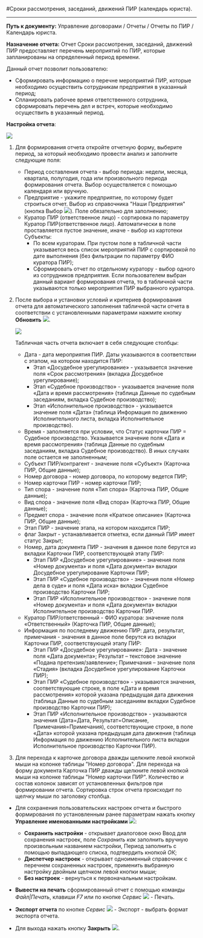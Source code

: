 ﻿#Сроки рассмотрения, заседаний, движений ПИР (календарь юриста).

----------

**Путь к документу:** Управление договорами / Отчеты / Отчеты по ПИР / Календарь юриста.

**Назначение отчета:** Отчет Сроки рассмотрения, заседаний, движений ПИР предоставляет перечень мероприятий по ПИР, которые запланированы на определенный период времени.

Данный отчет позволит пользователю:

* Сформировать информацию о перечне мероприятий ПИР, которые необходимо осуществить сотрудникам предприятия в указанный период;
* Спланировать рабочее время ответственного сотрудника, сформировать перечень дел и встреч, которые необходимо осуществить в указанный период.

**Настройка отчета**:

![](topic:.AddFiles.Screenshot_20183.jpg)

1. Для формирования отчета откройте отчетную форму, выберите период, за который необходимо провести  анализ и заполните следующие поля:

    * Период составления отчета - выбор периода: недели, месяца, квартала, полугодия, года или произвольного периода формирования отчета. Выбор осуществляется с помощью календаря или вручную.
    * Предприятие - укажите предприятие, по которому будет строиться отчет. Выбор из справочника "Наши Предприятия" (кнопка Выбор ![](topic:Com.AddFiles.Buttons.Btn_select.png)). Поле обязательно для заполнению;
    * Куратор ПИР (ответственное лицо) - сортировка по параметру Куратор ПИР(ответственное лицо). Автоматически в поле проставляется пустое значение, иначе - выбор из картотеки Субъекты:
        * По всем кураторам. При пустом поле в табличной части указывается весь список мероприятий ПИР с сортировкой по дате выполнения (без фильтрации по параметру ФИО куратора ПИР);
        * Сформировать отчет по отдельному куратору -  выбор одного из сотрудников предприятия. Если пользователем выбран данный вариант формирования отчета, то в табличной части указываются только мероприятия ПИР выбранного куратора.

2. После выбора и установки  условий и критериев формирования отчета для автоматического заполнения табличной части отчета в соответствии с установленными параметрами нажмите кнопку **Обновить** ![](topic:.AddFiles.Btn_Refresh.png).

    ![](topic:.AddFiles.Screenshot_20184.jpg)

    Табличная часть отчета включает в себя следующие столбцы:

    * Дата  - дата мероприятия ПИР. Даты указываются в соответствии с этапом, на котором находится ПИР:
        * Этап «Досудебное урегулирование» - указывается значение поля «Срок рассмотрения» (вкладка Досудебное урегулирование);
        * Этап «Судебное производство» - указывается значение поля «Дата и время рассмотрения» (таблица Данные по судебным заседаниям, вкладка Судебное производство);
        * Этап «Исполнительное производство» - указывается значение поля «Дата» (таблица Информация по движению Исполнительного листа, вкладка Исполнительное производство).
    * Время - заполняется при условии, что Статус карточки ПИР = Судебное производство. Указывается значение поля «Дата и время рассмотрения» (таблица Данные по судебным заседаниям, вкладка Судебное производство).
    В иных случаях поле остается не заполненным;
    * Субъект ПИР/контрагент - значение поля «Субъект» (Карточка ПИР, Общие данные);
    * Номер договора  -  номер договора, по которому ведется ПИР;
    * Номер карточки ПИР - номер карточки ПИР;
    * Тип спора - значение поля «Тип спора» (Карточка ПИР, Общие данные);
    * Вид спора - значение поля «Вид спора» (Карточка ПИР, Общие данные);
    * Предмет спора - значение поля «Краткое описание» (Карточка ПИР, Общие данные);
    * Этап ПИР - значение этапа, на котором находится ПИР;
    * флаг Закрыт - устанавливается отметка, если данный ПИР имеет статус Закрыт;
    * Номер, дата документа ПИР - значения в данное поле берутся из вкладки Карточки ПИР, соответствующей этапу ПИР:
        * Этап ПИР «Досудебное урегулирование» - значения поля «Номер документа» и поля «Дата документа» вкладки Досудебное урегулирование Карточки ПИР;
        * Этап ПИР «Судебное производство» - значения поля «Номер дела в суде» и поля «Дата иска» вкладки Судебное производство Карточки ПИР;
        * Этап ПИР «Исполнительное производство» - значение поля «Номер документа» и поля «Дата документа» вкладки Исполнительное производство Карточки ПИР.
    * Куратор ПИР/ответственный - ФИО куратора: значение поля «Ответственный» (Карточка ПИР, Общие данные);
    * Информация по последнему движению ПИР: дата, результат, примечания - значения в данное поле берутся из вкладки Карточки ПИР, соответствующей этапу ПИР:
        * Этап ПИР «Досудебное урегулирование»: Дата - значение поля «Дата документа»; Результат – текстовое значение «Подана претензия/заявление»; Примечания – значение поля «Стадия» (вкладка Досудебное урегулирование Карточки ПИР);
        * Этап ПИР «Судебное производство» - указываются значения, соответствующие строке, в поле «Дата и время рассмотрения» которой указана предыдущая дата движения (таблица Данные по судебным заседаниям вкладки Судебное производство Карточки ПИР);
        * Этап ПИР «Исполнительное производство» - указываются значения (Дата=Дата, Результат=Описание, Примечания=Примечания), соответствующие строке, в поле «Дата» которой указана предыдущая дата движения (таблица Информация по движению Исполнительного листа вкладки Исполнительное производство Карточки ПИР).

3. Для перехода к карточке договора дважды щелкните левой кнопкой мыши на колонке таблицы "Номер договора". Для перехода на форму документа Карточка ПИР дважды щелкните левой кнопкой мыши на колонке таблицы "Номер карточки ПИР".
Количество и состав колонок зависят от установленных фильтров при формировании отчета. Сортировка строк отчета происходит по щелчку мыши по заголовку столбца.

- Для сохранения пользовательских настроек отчета и быстрого формирования по установленным ранее параметрам нажать кнопку **Управление именованными настройками** ![](topic:Com.AddFiles.Buttons.Btn_Settings_menager.png):
    - **Сохранить настройки** -  открывает диалоговое окно Ввод для сохранения настроек, поле *Сохранить как* заполнить вручную произвольным названием настройки, Период заполнить с помощью выпадающего списка, подтвердить кнопкой *ОК*;
    - **Диспетчер настроек** - открывает одноименный справочник с перечнем сохраненных настроек, применить выбранную настройку двойным щелчком левой кнопки мыши;
    - **Без настроек** - вернуться к первоначальным настройкам.

- **Вывести на печать** сформированный отчет с помощью команды *Файл|Печать*, клавиши *F7* или по кнопке *Сервис* ![](topic:Com.AddFiles.Buttons.Btn_SystemMenu.png) - Печать.
- **Экспорт отчета** по кнопке *Сервис* ![](topic:Com.AddFiles.Buttons.Btn_SystemMenu.png) - Экспорт - выбрать формат экспорта отчета.
- Для выхода нажать кнопку **Закрыть** ![](topic:Com.AddFiles.Buttons.Btn_CloseCancel.png).
